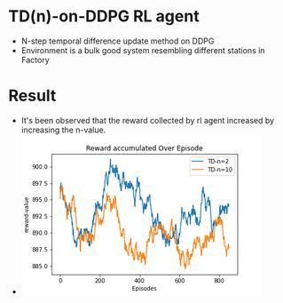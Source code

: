 # TD(n)-on-DDPG RL agent
* N-step temporal difference update method on DDPG
* Environment is a bulk good system resembling different stations in Factory 
# Result
* It's been observed that the reward collected by rl agent increased by increasing the n-value.
* ![TD-DDPG](https://github.com/leela93/TD-n-on-DDPG/blob/master/results/reward.png)
